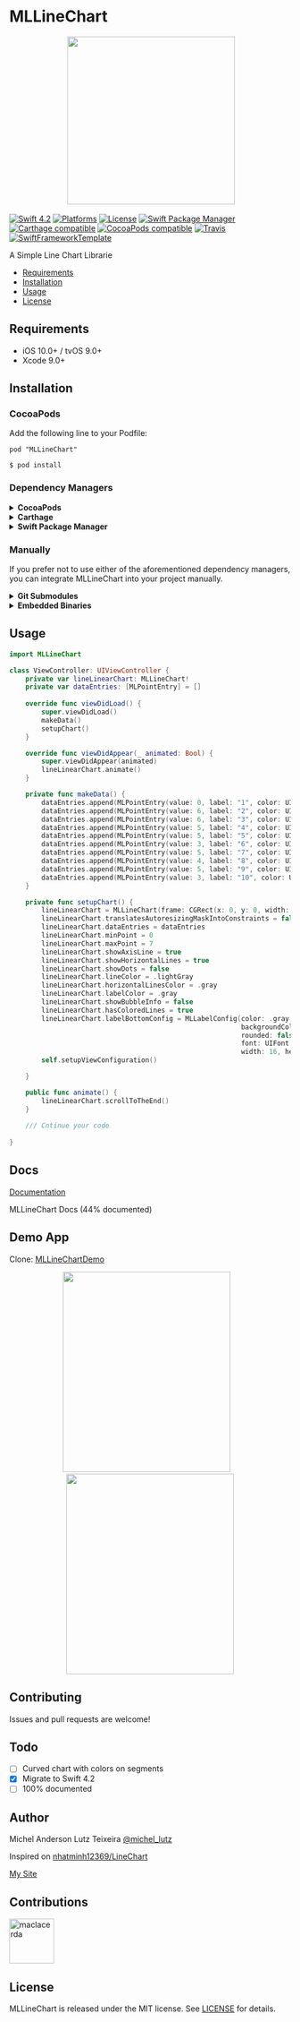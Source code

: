 # MLLineChart

<p align="center">
 <img width="300" height="300"src="http://micheltlutz.me/imagens/projetos/MLLineChart/logo.png">
</p>


[![Swift 4.2](https://img.shields.io/badge/swift-4.2-brightgreen.svg)](https://swift.org)
[![Platforms](https://img.shields.io/cocoapods/p/MLLineChart.svg)](https://cocoapods.org/pods/MLLineChart)
[![License](https://img.shields.io/badge/license-MIT-brightgreen.svg)](https://raw.githubusercontent.com/micheltlutz/MLLineChart/master/LICENSE)
[![Swift Package Manager](https://img.shields.io/badge/Swift%20Package%20Manager-compatible-brightgreen.svg)](https://github.com/apple/swift-package-manager)
[![Carthage compatible](https://img.shields.io/badge/Carthage-compatible-4BC51D.svg?style=flat)](https://github.com/Carthage/Carthage)
[![CocoaPods compatible](https://img.shields.io/cocoapods/v/MLLineChart.svg)](https://cocoapods.org/pods/MLLineChart)
[![Travis](https://img.shields.io/travis/micheltlutz/MLLineChart/master.svg)](https://travis-ci.org/micheltlutz/MLLineChart/branches)
[![SwiftFrameworkTemplate](https://img.shields.io/badge/SwiftFramework-Template-red.svg)](http://github.com/RahulKatariya/SwiftFrameworkTemplate)

A Simple Line Chart Librarie

- [Requirements](#requirements)
- [Installation](#installation)
- [Usage](#usage)
- [License](#license)

## Requirements

- iOS 10.0+ / tvOS 9.0+ 
- Xcode 9.0+

## Installation

### CocoaPods

Add the following line to your Podfile:

    pod "MLLineChart"


``` $ pod install ```

### Dependency Managers
<details>
  <summary><strong>CocoaPods</strong></summary>

[CocoaPods](http://cocoapods.org) is a dependency manager for Cocoa projects. You can install it with the following command:

```bash
$ gem install cocoapods
```

To integrate MLLineChart into your Xcode project using CocoaPods, specify it in your `Podfile`:

```ruby
source 'https://github.com/CocoaPods/Specs.git'
platform :ios, '10.0'
use_frameworks!

pod 'MLLineChart', '~> 1.1.0'
```

Then, run the following command:

```bash
$ pod install
```

</details>

<details>
  <summary><strong>Carthage</strong></summary>

[Carthage](https://github.com/Carthage/Carthage) is a decentralized dependency manager that automates the process of adding frameworks to your Cocoa application.

You can install Carthage with [Homebrew](http://brew.sh/) using the following command:

```bash
$ brew update
$ brew install carthage
```

To integrate MLLineChart into your Xcode project using Carthage, specify it in your `Cartfile`:

```ogdl
github "micheltlutz/MLLineChart" ~> 1.1.0
```

</details>

<details>
  <summary><strong>Swift Package Manager</strong></summary>

To use MLLineChart as a [Swift Package Manager](https://swift.org/package-manager/) package just add the following in your Package.swift file.

``` swift
// swift-tools-version:4.2

import PackageDescription

let package = Package(
    name: "HelloMLLineChart",
    dependencies: [
        .package(url: "https://github.com/micheltlutz/MLLineChart.git", .upToNextMajor(from: "1.1.0"))
    ],
    targets: [
        .target(name: "HelloMLLineChart", dependencies: ["MLLineChart"])
    ]
)
```
</details>

### Manually

If you prefer not to use either of the aforementioned dependency managers, you can integrate MLLineChart into your project manually.

<details>
  <summary><strong>Git Submodules</strong></summary><p>

- Open up Terminal, `cd` into your top-level project directory, and run the following command "if" your project is not initialized as a git repository:

```bash
$ git init
```

- Add MLLineChart as a git [submodule](http://git-scm.com/docs/git-submodule) by running the following command:

```bash
$ git submodule add https://github.com/micheltlutz/MLLineChart.git
$ git submodule update --init --recursive
```

- Open the new `MLLineChart` folder, and drag the `MLLineChart.xcodeproj` into the Project Navigator of your application's Xcode project.

    > It should appear nested underneath your application's blue project icon. Whether it is above or below all the other Xcode groups does not matter.

- Select the `MLLineChart.xcodeproj` in the Project Navigator and verify the deployment target matches that of your application target.
- Next, select your application project in the Project Navigator (blue project icon) to navigate to the target configuration window and select the application target under the "Targets" heading in the sidebar.
- In the tab bar at the top of that window, open the "General" panel.
- Click on the `+` button under the "Embedded Binaries" section.
- You will see two different `MLLineChart.xcodeproj` folders each with two different versions of the `MLLineChart.framework` nested inside a `Products` folder.

    > It does not matter which `Products` folder you choose from.

- Select the `MLLineChart.framework`.

- And that's it!

> The `MLLineChart.framework` is automagically added as a target dependency, linked framework and embedded framework in a copy files build phase which is all you need to build on the simulator and a device.

</p></details>

<details>
  <summary><strong>Embedded Binaries</strong></summary><p>

- Download the latest release from https://github.com/micheltlutz/MLLineChart/releases
- Next, select your application project in the Project Navigator (blue project icon) to navigate to the target configuration window and select the application target under the "Targets" heading in the sidebar.
- In the tab bar at the top of that window, open the "General" panel.
- Click on the `+` button under the "Embedded Binaries" section.
- Add the downloaded `MLLineChart.framework`.
- And that's it!

</p></details>


## Usage


```swift
import MLLineChart

class ViewController: UIViewController {
    private var lineLinearChart: MLLineChart!
    private var dataEntries: [MLPointEntry] = []
    
    override func viewDidLoad() {
        super.viewDidLoad()
        makeData()
        setupChart()
    }

    override func viewDidAppear(_ animated: Bool) {
        super.viewDidAppear(animated)
        lineLinearChart.animate()
    }

    private func makeData() {
        dataEntries.append(MLPointEntry(value: 0, label: "1", color: UIColor.init(hex: "f0f0f0"), bubbleConfig: nil))
        dataEntries.append(MLPointEntry(value: 6, label: "2", color: UIColor.init(hex: "70A886"), bubbleConfig: nil))
        dataEntries.append(MLPointEntry(value: 6, label: "3", color: UIColor.init(hex: "70A886"), bubbleConfig: nil))
        dataEntries.append(MLPointEntry(value: 5, label: "4", color: UIColor.init(hex: "F3A634"), bubbleConfig: nil))
        dataEntries.append(MLPointEntry(value: 5, label: "5", color: UIColor.init(hex: "F3A634"), bubbleConfig: nil))
        dataEntries.append(MLPointEntry(value: 3, label: "6", color: UIColor.init(hex: "EB7F33"), bubbleConfig: nil))
        dataEntries.append(MLPointEntry(value: 5, label: "7", color: UIColor.init(hex: "F3A634"), bubbleConfig: nil))
        dataEntries.append(MLPointEntry(value: 4, label: "8", color: UIColor.init(hex: "F29D53"), bubbleConfig: nil))
        dataEntries.append(MLPointEntry(value: 5, label: "9", color: UIColor.init(hex: "F3A634"), bubbleConfig: nil))
        dataEntries.append(MLPointEntry(value: 3, label: "10", color: UIColor.init(hex: "EB7F33"), bubbleConfig: nil))
    }

    private func setupChart() {
        lineLinearChart = MLLineChart(frame: CGRect(x: 0, y: 0, width: 320, height: heightChart))
        lineLinearChart.translatesAutoresizingMaskIntoConstraints = false
        lineLinearChart.dataEntries = dataEntries
        lineLinearChart.minPoint = 0
        lineLinearChart.maxPoint = 7
        lineLinearChart.showAxisLine = true
        lineLinearChart.showHorizontalLines = true
        lineLinearChart.showDots = false
        lineLinearChart.lineColor = .lightGray
        lineLinearChart.horizontalLinesColor = .gray
        lineLinearChart.labelColor = .gray
        lineLinearChart.showBubbleInfo = false
        lineLinearChart.hasColoredLines = true
        lineLinearChart.labelBottomConfig = MLLabelConfig(color: .gray,
                                                          backgroundColor: .clear,
                                                          rounded: false,
                                                          font: UIFont.systemFont(ofSize: 11),
                                                          width: 16, height: 16, fontSize: 11)
        self.setupViewConfiguration()

    }

    public func animate() {
        lineLinearChart.scrollToTheEnd()
    }
    
    /// Cntinue your code
    
}

```

## Docs

[Documentation](http://htmlpreview.github.io/?https://github.com/micheltlutz/MLLineChart/blob/develop/docs/index.html)

MLLineChart Docs (44% documented)


## Demo App



Clone: [MLLineChartDemo](https://github.com/micheltlutz/MLLineChartDemo)


<p align="center">
 <img width="300" height="358"src="http://micheltlutz.me/imagens/projetos/MLLineChart/IMG_4604.jpg"> 
 
 
 <img width="300" height="358"src="http://micheltlutz.me/imagens/projetos/MLLineChart/IMG_4605.jpg">
</p>


## Contributing

Issues and pull requests are welcome!

## Todo

- [ ] Curved chart with colors on segments
- [X] Migrate to Swift 4.2
- [ ] 100% documented

## Author

Michel Anderson Lutz Teixeira [@michel_lutz](https://twitter.com/michel_lutz)

Inspired on  [nhatminh12369/LineChart](https://github.com/nhatminh12369/LineChart)

[My Site](http://micheltlutz.me)

## Contributions

<a href="https://github.com/maclacerda"><img src="https://avatars.githubusercontent.com/u/4759987?v=3" title="maclacerda" width="80" height="80"></a>

## License

MLLineChart is released under the MIT license. See [LICENSE](https://github.com/micheltlutz/MLLineChart/blob/master/LICENSE) for details.
